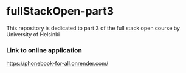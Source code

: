 # fullStackOpen-part3
This repository is dedicated to part 3 of the full stack open course by University of Helsinki

### Link to online application
<https://phonebook-for-all.onrender.com/>
